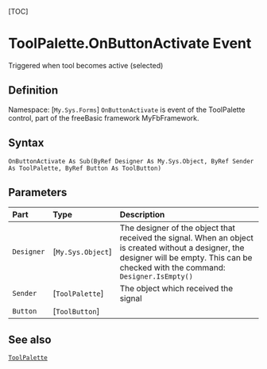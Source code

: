 [TOC]
# ToolPalette.OnButtonActivate Event
Triggered when tool becomes active (selected)
## Definition
Namespace: [`My.Sys.Forms`]
`OnButtonActivate` is event of the ToolPalette control, part of the freeBasic framework MyFbFramework.
## Syntax
```freeBasic
OnButtonActivate As Sub(ByRef Designer As My.Sys.Object, ByRef Sender As ToolPalette, ByRef Button As ToolButton)
```

## Parameters

|Part|Type|Description|
| :------------ | :------------ | :------------ |
|`Designer`|[`My.Sys.Object`]|The designer of the object that received the signal. When an object is created without a designer, the designer will be empty. This can be checked with the command: `Designer.IsEmpty()`|
|`Sender`|[`ToolPalette`]|The object which received the signal|
|`Button`|[`ToolButton`]||

## See also
[`ToolPalette`](ToolPalette.md)

